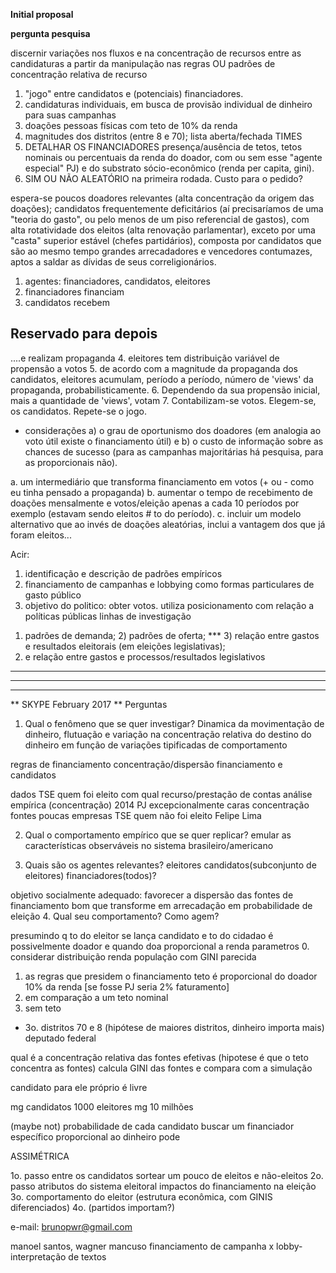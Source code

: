  **Initial proposal**

 **pergunta pesquisa**

 discernir variações nos fluxos e na concentração de recursos entre as candidaturas a partir da manipulação nas regras
 OU
 padrões de concentração relativa de recurso

 1. "jogo" entre candidatos e (potenciais) financiadores.
 2. candidaturas individuais, em busca de provisão individual de dinheiro para suas campanhas
 3. doações pessoas físicas com teto de 10% da renda
 4. magnitudes dos distritos (entre 8 e 70); lista aberta/fechada TIMES
 5. DETALHAR OS FINANCIADORES
 presença/ausência de tetos, tetos nominais ou percentuais da renda do doador, com ou sem esse "agente especial" PJ)
 e do substrato sócio-econômico (renda per capita, gini).
6. SIM OU NÃO ALEATÓRIO na primeira rodada. Custo para o pedido?

espera-se
poucos doadores relevantes (alta concentração da origem das doações);
candidatos frequentemente deficitários (aí precisaríamos de uma "teoria do gasto", ou pelo menos de um piso referencial
de gastos),
com alta rotatividade dos eleitos (alta renovação parlamentar),
exceto por uma "casta" superior estável (chefes partidários), composta por candidatos que são ao mesmo tempo grandes
arrecadadores e vencedores contumazes, aptos a saldar as dívidas de seus correligionários.

1. agentes: financiadores, candidatos, eleitores
2. financiadores financiam
3. candidatos recebem

## Reservado para depois

....e realizam propaganda
4. eleitores tem distribuição variável de propensão a votos
5. de acordo com a magnitude da propaganda dos candidatos, eleitores acumulam, período a período, número de
'views' da propaganda, probabilisticamente.
6. Dependendo da sua propensão inicial, mais a quantidade de 'views', votam
7. Contabilizam-se votos. Elegem-se, os candidatos.
Repete-se o jogo.


+ considerações
a) o grau de oportunismo dos doadores (em analogia ao voto útil existe o financiamento útil) e 
b) o custo de informação sobre as chances de sucesso (para as campanhas majoritárias há  pesquisa, para as
proporcionais não).

a. um intermediário que transforma financiamento em votos (+ ou - como eu tinha pensado a propaganda)
b. aumentar o tempo de recebimento de doações mensalmente e votos/eleição apenas a cada 10 períodos por exemplo
(estavam sendo eleitos # to do período).
c. incluir um modelo alternativo que ao invés de doações aleatórias, inclui a vantagem dos que já foram eleitos...

Acir:
1. identificação e descrição de padrões empíricos
2. financiamento de campanhas e lobbying como formas particulares de gasto público
3. objetivo do politico: obter votos. utiliza posicionamento com relação a políticas públicas
linhas de investigação
1) padrões de demanda; 2) padrões de oferta;
*** 3) relação entre gastos e resultados eleitorais (em eleições legislativas);
4) e relação entre gastos e processos/resultados legislativos

***********************************************************************************************************************
***********************************************************************************************************************
***********************************************************************************************************************

** SKYPE February 2017 **
Perguntas
1. Qual o fenômeno que se quer investigar?
Dinamica da movimentação de dinheiro, flutuação e variação na concentração relativa do destino do dinheiro em função de
variações tipificadas de comportamento

regras de financiamento
concentração/dispersão financiamento e candidatos

dados TSE quem foi eleito com qual recurso/prestação de contas
análise empírica (concentração) 2014 PJ excepcionalmente caras concentração fontes poucas empresas
TSE quem não foi eleito
Felipe Lima

2. Qual o comportamento empírico que se quer replicar?
emular as características observáveis no sistema brasileiro/americano

3. Quais são os agentes relevantes?
eleitores candidatos(subconjunto de eleitores) financiadores(todos)?

objetivo socialmente adequado: favorecer a dispersão das fontes de financiamento
bom que transforme em arrecadação em probabilidade de eleição
4. Qual seu comportamento? Como agem?

presumindo q to do eleitor se lança candidato e to do cidadao é possivelmente doador e quando doa proporcional a renda
parametros
0. considerar distribuição renda população com GINI parecida
1. as regras que presidem o financiamento teto é proporcional do doador 10% da renda [se fosse PJ seria 2% faturamento]
2. em comparação a um teto nominal
3. sem teto

* 3o. distritos 70 e 8 (hipótese de maiores distritos, dinheiro importa mais) deputado federal

qual é a concentração relativa das fontes efetivas (hipotese é que o teto concentra as fontes)
calcula GINI das fontes e compara com a simulação

candidato para ele próprio é livre

mg candidatos 1000
eleitores mg 10 milhões

(maybe not) probabilidade de cada candidato buscar um financiador específico proporcional ao dinheiro pode

ASSIMÉTRICA

1o. passo entre os candidatos sortear um pouco de eleitos e não-eleitos
2o. passo atributos do sistema eleitoral
impactos do financiamento na eleição
3o. comportamento do eleitor (estrutura econômica, com GINIS diferenciados)
4o. (partidos importam?)

e-mail: brunopwr@gmail.com

manoel santos, wagner mancuso
financiamento de campanha x lobby-interpretação de textos
